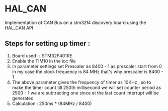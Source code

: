 # HAL_CAN
Implementation of CAN Bus on a stm32f4 discovery board using the HAL_CAN API

## Steps for setting up timer :
1. Board used :- STM32F401RE 
2. Enable the TIM10 in the ioc file 
3. In parameter settings set Prescaler as 8400 - 1 as prescaler start from 0 in my case the clock frequency is 84 MHz that's why prescaler is 8400 - 1 
4. The above parameter gives the frequency of timer as 10KHz , so to make the timer count till 250th millisecond we will set counter period as 2500 - 1 we are subtracting one since at the last count interrupt will be generated 
5. Calculation : 250ms * (84MHz / 8400)
